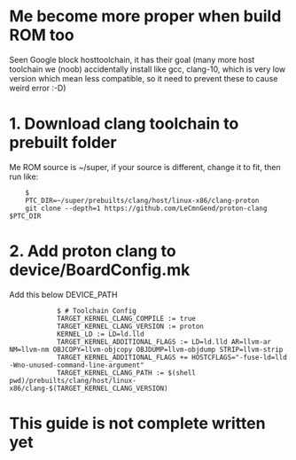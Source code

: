 # Me become more proper when build ROM too

Seen Google block hosttoolchain, it has their goal
(many more host toolchain we (noob) accidentally install like gcc, clang-10, which is very low version 
which mean less compatible, so it need to prevent these to cause weird error :-D)

# 1. Download clang toolchain to prebuilt folder

Me ROM source is ~/super, if your source is different, change it to fit, then run like: 

        $
        PTC_DIR=~/super/prebuilts/clang/host/linux-x86/clang-proton
        git clone --depth=1 https://github.com/LeCmnGend/proton-clang $PTC_DIR
        
# 2. Add proton clang to device/BoardConfig.mk

Add this below DEVICE_PATH

                $ # Toolchain Config
                TARGET_KERNEL_CLANG_COMPILE := true
                TARGET_KERNEL_CLANG_VERSION := proton
                KERNEL_LD := LD=ld.lld
                TARGET_KERNEL_ADDITIONAL_FLAGS := LD=ld.lld AR=llvm-ar NM=llvm-nm OBJCOPY=llvm-objcopy OBJDUMP=llvm-objdump STRIP=llvm-strip
                TARGET_KERNEL_ADDITIONAL_FLAGS += HOSTCFLAGS="-fuse-ld=lld -Wno-unused-command-line-argument"
                TARGET_KERNEL_CLANG_PATH := $(shell pwd)/prebuilts/clang/host/linux-x86/clang-$(TARGET_KERNEL_CLANG_VERSION)

# This guide is not complete written yet



